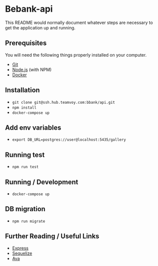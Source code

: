 # Bebank-api

This README would normally document whatever steps are necessary to get the
application up and running.

## Prerequisites

You will need the following things properly installed on your computer.

* [Git](http://git-scm.com/)
* [Node.js](http://nodejs.org/) (with NPM)
* [Docker](https://docs.docker.com/install/)

## Installation

* `git clone git@ssh.hub.teamvoy.com:bbank/api.git`
* `npm install`
* `docker-compose up`

## Add env variables

* `export DB_URL=postgres://user@localhost:5435/gallery`

## Running test

* `npm run test`

## Running / Development

* `docker-compose up`

## DB migration

* `npm run migrate`

## Further Reading / Useful Links

* [Express](http://expressjs.com/)
* [Sequelize](http://docs.sequelizejs.com/)
* [Ava](https://github.com/avajs/ava)

